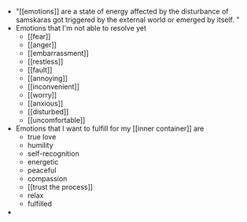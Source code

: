 - "[[emotions]] are a state of energy affected by the disturbance of samskaras got triggered by the external world or emerged by itself. "
- Emotions that I'm not able to resolve yet
    - [[fear]]
    - [[anger]]
    - [[embarrassment]]
    - [[restless]]
    - [[fault]]
    - [[annoying]]
    - [[inconvenient]]
    - [[worry]]
    - [[anxious]]
    - [[disturbed]]
    - [[uncomfortable]]
- Emotions that I want to fulfill for my [[inner container]] are
    - true love
    - humility
    - self-recognition
    - energetic
    - peaceful
    - compassion
    - [[trust the process]]
    - relax
    - fulfilled
- 
